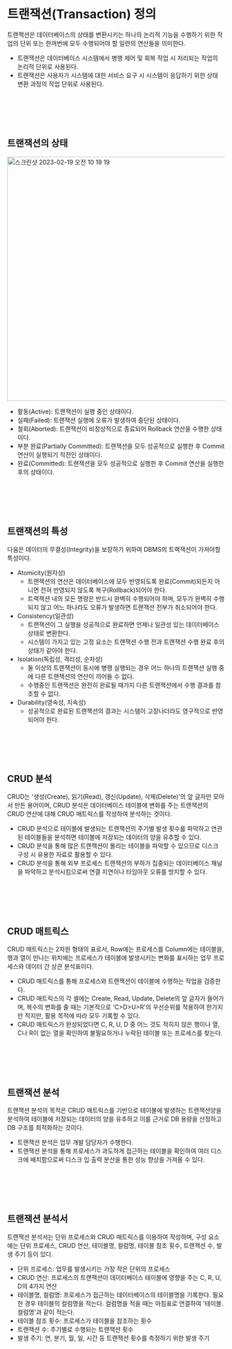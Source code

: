 # 트랜잭션(Transaction) 정의
트랜잭션은 데이터베이스의 상태를 변환시키는 하나의 논리적 기능을 수행하기 위한 작업의 단위 또는 한꺼번에 모두 수행되어야 할 일련의 연산들을 의미한다.
- 트랜잭션은 데이터베이스 시스템에서 병행 제어 및 회복 작업 시 처리되는 작업의 논리적 단위로 사용된다.
- 트랜잭션은 사용자가 시스템에 대한 서비스 요구 시 시스템이 응답하기 위한 상태 변환 과정의 작업 단위로 사용된다.

<br>
<br>
<br>
<br>

## 트랜잭션의 상태
<img width="565" alt="스크린샷 2023-02-19 오전 10 19 19" src="https://user-images.githubusercontent.com/125357376/219907145-3d004080-7dd9-409b-813d-7946d172f8b4.png">

- 활동(Active): 트랜잭션이 실행 중인 상태이다.
- 실패(Failed): 트랜잭션 실행에 오류가 발생하여 중단된 상태이다.
- 철회(Aborted): 트랜잭션이 비정상적으로 종료되어 Rollback 연산을 수행한 상태이다.
- 부분 완료(Partially Committed): 트랜잭션을 모두 성공적으로 실행한 후 Commit 연산이 실행되기 직전인 상태이다.
- 완료(Committed): 트랜잭션을 모두 성공적으로 실행한 후 Commit 연산을 실행한 후의 상태이다.

<br>
<br>
<br>
<br>

## 트랜잭션의 특성
다음은 데이터의 무결성(Integrity)을 보장하기 위하여 DBMS의 트랙잭션이 가져야할 특성이다.

- Atomicity(원자성)
    * 트랜잭션의 연산은 데이터베이스에 모두 반영되도록 완료(Commit)되든지 아니면 전혀 반영되지 않도록 복구(Rollback)되어야 한다.
    * 트랙잭션 내의 모든 명령은 반드시 완벽히 수행되어야 하며, 모두가 완벽히 수행되지 않고 어느 하나라도 오류가 발생하면 트랜잭션 전부가 취소되어야 한다.
- Consistency(일관성)
    * 트랜잭션이 그 실행을 성공적으로 완료하면 언제나 일관성 있는 데이터베이스 상태로 변환한다.    
    * 시스템이 가지고 있는 고정 요소는 트랜잭션 수행 전과 트랜잭션 수행 완료 후의 상태가 같아야 한다.
- Isolation(독립성, 격리성, 순차성)
    * 둘 이상의 트랜잭션이 동시에 병행 실행되는 경우 어느 하나의 트랜잭션 실행 중에 다른 트랜잭션의 연산이 끼어들 수 없다.
    * 수행중인 트랜잭션은 완전히 완료될 때가지 다른 트랜잭션에서 수행 결과를 참조할 수 없다.
- Durability(영속성, 지속성)
    * 성공적으로 완료된 트랜잭션의 결과는 시스템이 고장나더라도 영구적으로 반영되어야 한다.

<br>                
<br>                
<br>                
<br>

## CRUD 분석
CRUD는 '생성(Create), 읽기(Read), 갱신(Update), 삭제(Delete)'의 앞 글자만 모아서 만든 용어이며, CRUD 분석은 데이터베이스 테이블에 변화를 주는 트랜잭션의 CRUD 연산에 대해 CRUD 매트릭스를 작성하여 분석하는 것이다.
- CRUD 분석으로 테이블에 발생되는 트랜잭션의 주기별 발생 횟수를 파악하고 연관된 테이블들을 분석하면 테이블에 저장되는 데이터의 양을 유추할 수 있다.
- CRUD 분석을 통해 많은 트랜잭션이 몰리는 테이블을 파악할 수 있으므로 디스크 구성 시 유용한 자료로 활용할 수 있다.
- CRUD 분석을 통해 외부 프로세스 트랜잭션의 부하가 집중되는 데이터베이스 채널을 파악하고 분석시킴으로써 연결 지연이나 타임아웃 오류를 방지할 수 있다.

<br>
<br>
<br>
<br>

## CRUD 매트릭스
CRUD 매트릭스는 2차원 형태의 표로서, Row에는 프로세스를 Column에는 테이블을, 행과 열이 만나는 위치에는 프로세스가 테이블에 발생시키는 변화를 표시하는 업무 프로세스와 데이터 간 상관 분석표이다.
- CRUD 매트릭스를 통해 프로세스와 트랜잭션이 테이블에 수행하는 작업을 검증한다.
- CRUD 매트릭스의 각 셀에는 Create, Read, Update, Delete의 앞 글자가 들어가며, 복수의 변화를 줄 때는 기본적으로 'C>D>U>R'의 우선순위를 적용하여 한가지만 적지만, 활용 목적에 따라 모두 기록할 수 있다.
- CRUD 매트릭스가 완성되었다면 C, R, U, D 중 어느 것도 적히지 않은 행이나 열, C나 R이 없는 열을 확인하여 불필요하거나 누락된 테이블 또는 프로세스를 찾는다.

<br>
<br>
<br>
<br>

## 트랜잭션 분석
트랜잭션 분석의 목적은 CRUD 매트릭스를 기반으로 테이블에 발생하는 트랜잭션양을 분석하여 테이블에 저장되는 데이터의 양을 유추하고 이를 근거로 DB 용량을 산정하고 DB 구조를 최적화하는 것이다.
- 트랜잭션 분석은 업무 개발 담당자가 수행한다.
- 트랜잭션 분석을 통해 프로세스가 과도하게 접근하는 테이블을 확인하여 여러 디스크에 배치함으로써 디스크 입∙출력 분산을 통한 성능 향상을 가져올 수 있다.

<br>
<br>
<br>
<br>

## 트랜잭션 분석서
트랜잭션 분석서는 단위 프로세스와 CRUD 매트릭스를 이용하여 작성하며, 구성 요소에는 단위 프로세스, CRUD 연산, 테이블명, 컬럼명, 테이블 참조 횟수, 트랜잭션 수, 발생 주기 등이 있다.
- 단위 프로세스: 업무를 발생시키는 가장 작은 단위의 프로세스
- CRUD 연산: 프로세스의 트랜잭션이 데이터베이스 테이블에 영향을 주는 C, R, U, D의 4가지 연산
- 테이블명, 컬럼명: 프로세스가 접근하는 데이터베이스의 테이블명을 기록한다. 필요한 경우 테이블의 컬럼명을 적는다. 컬럼명을 적을 때는 마침표로 연결하여 '테이블.컬럼명'과 같이 적는다.
- 테이블 참조 횟수: 프로세스가 테이블을 참조하는 횟수
- 트랜잭션 수: 주기별로 수행되는 트랜잭션 횟수
- 발생 주기: 연, 분기, 월, 일, 시간 등 트랜잭션 횟수를 측정하기 위한 발생 주기